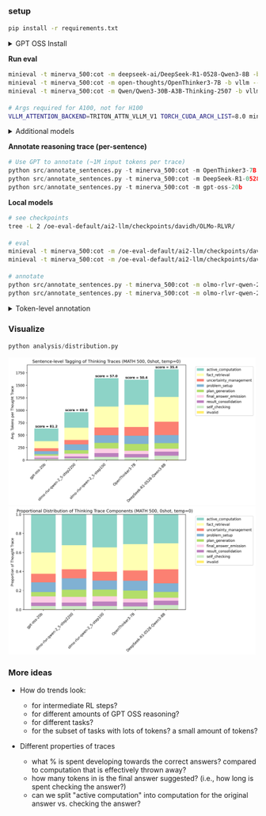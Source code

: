 ### setup

```sh
pip install -r requirements.txt
```

<details>
<summary>GPT OSS Install</summary>

```sh
# GPT OSS requires pre-release vLLM
# https://cookbook.openai.com/articles/gpt-oss/run-vllm
uv pip install --pre vllm==0.10.1+gptoss \
    --extra-index-url https://wheels.vllm.ai/gpt-oss/ \
    --extra-index-url https://download.pytorch.org/whl/nightly/cu128 \
    --index-strategy unsafe-best-match

# ... and install flash infer
uv pip install --system https://download.pytorch.org/whl/cu128/flashinfer/flashinfer_python-0.2.6.post1%2Bcu128torch2.7-cp39-abi3-linux_x86_64.whl
```

</details>

**Run eval**

```sh
minieval -t minerva_500:cot -m deepseek-ai/DeepSeek-R1-0528-Qwen3-8B -b vllm --writer.save_path out/DeepSeek-R1-0528-Qwen3-8B
minieval -t minerva_500:cot -m open-thoughts/OpenThinker3-7B -b vllm --writer.save_path out/OpenThinker3-7B
minieval -t minerva_500:cot -m Qwen/Qwen3-30B-A3B-Thinking-2507 -b vllm --writer.save_path out/Qwen3-30B-A3B-Thinking-2507

# Args required for A100, not for H100
VLLM_ATTENTION_BACKEND=TRITON_ATTN_VLLM_V1 TORCH_CUDA_ARCH_LIST=8.0 minieval -t minerva_500:cot -m openai/gpt-oss-20b -b vllm --writer.save_path out/gpt-oss-20b
```

<details>
<summary>Additional models</summary>

```sh
open-thoughts/OpenThinker3-7B
Qwen/Qwen3-235B-A22B-Thinking-2507
Qwen/Qwen3-30B-A3B-Thinking-2507
deepseek-ai/DeepSeek-R1
deepseek-ai/DeepSeek-R1-0528
deepseek-ai/DeepSeek-R1-Distill-Qwen-32B
deepseek-ai/DeepSeek-R1-0528-Qwen3-8B
moonshotai/Kimi-K2-Instruct
openai/gpt-oss-20b
openai/gpt-oss-120b
```

</details>

**Annotate reasoning trace (per-sentence)**

```python
# Use GPT to annotate (~1M input tokens per trace)
python src/annotate_sentences.py -t minerva_500:cot -m OpenThinker3-7B
python src/annotate_sentences.py -t minerva_500:cot -m DeepSeek-R1-0528-Qwen3-8B
python src/annotate_sentences.py -t minerva_500:cot -m gpt-oss-20b
```

**Local models**

```sh
# see checkpoints
tree -L 2 /oe-eval-default/ai2-llm/checkpoints/davidh/OLMo-RLVR/

# eval
minieval -t minerva_500:cot -m /oe-eval-default/ai2-llm/checkpoints/davidh/OLMo-RLVR/1806rl_qwen2_5_integration_mix_12022__1__1750443080_checkpoints/step_100 -b vllm --writer.save_path out/olmo-rlvr-qwen-2_5-step100
minieval -t minerva_500:cot -m /oe-eval-default/ai2-llm/checkpoints/davidh/OLMo-RLVR/1806rl_qwen2_5_integration_mix_12022__1__1750443080_checkpoints/step_2200 -b vllm --writer.save_path out/olmo-rlvr-qwen-2_5-step2200

# annotate
python src/annotate_sentences.py -t minerva_500:cot -m olmo-rlvr-qwen-2_5-step100
python src/annotate_sentences.py -t minerva_500:cot -m olmo-rlvr-qwen-2_5-step2200
```

<details>
<summary>Token-level annotation</summary>

**Run vLLM server**

```sh
vllm serve Qwen/Qwen3-32B --port 8000 --max-model-len 32768
```

**Annotate reasoning trace (per-token, custom decoder)**

```python
# Custom decoder that re-generates the same output, but allows tagging:
    # "Compute 2+3=5.\n" ==> "[problem_setup]Compute 2+3=5.[/problem_setup]"
python src/annotate_constrained.py # currently 6 TPS on 4o mini (40 minutes for 1 13K token trace)

# run in background
nohup python src/annotate_constrained.py > /tmp/out.out 2>&1 &
```

</details>

### Visualize

```python
python analysis/distribution.py
```

<img src="analysis/dist.png" alt="Distribution of thinking trace components" style="max-width: 500px;">

<img src="analysis/dist_proportional.png" alt="Distribution of thinking trace components" style="max-width: 500px;">

### More ideas

- How do trends look:
    - for intermediate RL steps?
    - for different amounts of GPT OSS reasoning?
    - for different tasks?
    - for the subset of tasks with lots of tokens? a small amount of tokens?

- Different properties of traces
    - what % is spent developing towards the correct answers? compared to computation that is effectively thrown away?
    - how many tokens in is the final answer suggested? (i.e., how long is spent checking the answer?)
    - can we split "active computation" into computation for the original answer vs. checking the answer?
